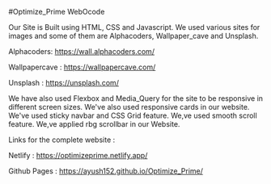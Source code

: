 #Optimize_Prime
WebOcode

Our Site is Built using HTML, CSS and Javascript. We used various sites for images and some of them are Alphacoders, Wallpaper_cave and Unsplash.

Alphacoders: https://wall.alphacoders.com/

Wallpapercave : https://wallpapercave.com/

Unsplash : https://unsplash.com/

We have also used Flexbox and Media_Query for the site to be responsive in different screen sizes. We've also used responsive cards in our website. We've used sticky navbar and CSS Grid feature. We,ve used smooth scroll feature. We,ve applied rbg scrollbar in our Website.

Links for the complete website :

Netlify : https://optimizeprime.netlify.app/

Github Pages : https://ayush152.github.io/Optimize_Prime/